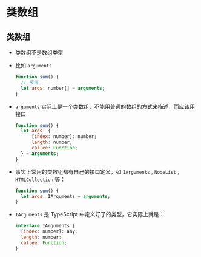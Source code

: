 # 类数组

## 类数组

  - 类数组不是数组类型

  - 比如 `arguments`

    ```js
    function sum() {
      // 报错
      let args: number[] = arguments;
    }
    ```

  - `arguments` 实际上是一个类数组，不能用普通的数组的方式来描述，而应该用接口

    ```js
    function sum() {
      let args: {
          [index: number]: number;
          length: number;
          callee: Function;
      } = arguments;
    }
    ```

  - 事实上常用的类数组都有自己的接口定义，如 `IArguments` , `NodeList` , `HTMLCollection` 等：

    ```js
    function sum() {
      let args: IArguments = arguments;
    }
    ```

  - `IArguments` 是 TypeScript 中定义好了的类型，它实际上就是：

    ```js
    interface IArguments {
      [index: number]: any;
      length: number;
      callee: Function;
    }
    ```
